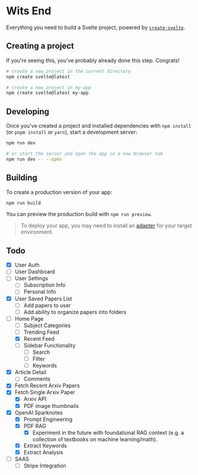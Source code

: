 # Wits End

Everything you need to build a Svelte project, powered by [`create-svelte`](https://github.com/sveltejs/kit/tree/main/packages/create-svelte).

## Creating a project

If you're seeing this, you've probably already done this step. Congrats!

```bash
# create a new project in the current directory
npm create svelte@latest

# create a new project in my-app
npm create svelte@latest my-app
```

## Developing

Once you've created a project and installed dependencies with `npm install` (or `pnpm install` or `yarn`), start a development server:

```bash
npm run dev

# or start the server and open the app in a new browser tab
npm run dev -- --open
```

## Building

To create a production version of your app:

```bash
npm run build
```

You can preview the production build with `npm run preview`.

> To deploy your app, you may need to install an [adapter](https://kit.svelte.dev/docs/adapters) for your target environment.

## Todo

- [x] User Auth
- [ ] User Dashboard
- [ ] User Settings
    - [ ] Subscription Info
    - [ ] Personal Info
- [x] User Saved Papers List
    - [ ] Add papers to user
    - [ ] Add ability to organize papers into folders
- [ ] Home Page
    - [ ] Subject Categories
    - [ ] Trending Feed
    - [x] Recent Feed
    - [ ] Sidebar Functionality
        - [ ] Search
        - [ ] Filter
        - [ ] Keywords
- [x] Article Detail
    - [ ] Comments
- [x] Fetch Recent Arxiv Papers
- [x] Fetch Single Arxiv Paper
    - [x] Arxiv API
    - [x] PDF image thumbnails
- [x] OpenAI Sparknotes
    - [x] Prompt Engineering
    - [x] PDF RAG
        - [x] Experiment in the future with foundational RAG context (e.g. a collection of textbooks on machine learning/math).
    - [x] Extract Keywords
    - [x] Extract Analysis
- [ ] SAAS
    - [ ] Stripe Integration